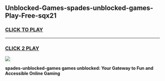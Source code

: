 
## Unblocked-Games-spades-unblocked-games-Play-Free-sqx21
<h3>
<a href="https://premium76.site?title=spades-unblocked-games&ref=21A">CLICK TO PLAY</a></h3>
<hr>

<h3>
<a href="https://premium76.site?title=spades-unblocked-games&ref=21A">CLICK 2 PLAY</a>
  
</h3>

<a href="https://premium76.site?title=spades-unblocked-games&ref=21A"><img src="https://clearcache.store/games.png"></a>


**spades-unblocked-games games unblocked: Your Gateway to Fun and Accessible Online Gaming**

